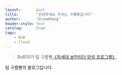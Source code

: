 ```yaml
---
layout:       post
title:        "안녕하세요 우리는 구름빵입니다"
author:       "GroomPang"
header-style: text
catalog:      true
tags:
    - BoB
    - Cloud
---
```


> BoB10기 팀 구름빵[《차세대 보안리더 양성 프로그램》](https://www.kitribob.kr/)

팀 구름빵의 블로그입니다.
